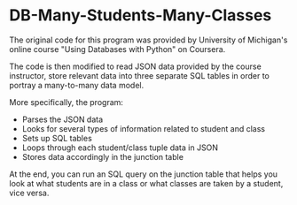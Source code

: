 # DB-Many-Students-Many-Classes

The original code for this program was provided 
by University of Michigan's online course
"Using Databases with Python" on Coursera.

The code is then modified to read JSON data provided
by the course instructor, store relevant data into 
three separate SQL tables in order to portray
a many-to-many data model.

More specifically, the program:
- Parses the JSON data
- Looks for several types of information related to student and class
- Sets up SQL tables
- Loops through each student/class tuple data in JSON
- Stores data accordingly in the junction table

At the end, you can run an SQL query on the junction table
that helps you look at what students are in a class or
what classes are taken by a student, vice versa.